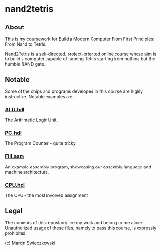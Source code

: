 # nand2tetris

## About

This is my coursework for Build a Modern Computer From First Principles: From Nand to Tetris.

Nand2Tetris is a self-directed, project-oriented online course whose aim is to build a computer capable of running Tetris starting from nothing but the humble NAND gate.

## Notable

Some of the chips and programs developed in this course are highly instructive. Notable examples are:

### [ALU.hdl](https://github.com/m-cat/nand2tetris/blob/master/project2/ALU.hdl)

The Arithmetic Logic Unit.

### [PC.hdl](https://github.com/m-cat/nand2tetris/blob/master/project3/PC.hdl)

The Program Counter - quite tricky

### [Fill.asm](https://github.com/m-cat/nand2tetris/blob/master/project4/Fill.asm)

An example assembly program, showcasing our assembly language and machine architecture.

### [CPU.hdl](https://github.com/m-cat/nand2tetris/blob/master/project5/CPU.hdl)

The CPU - the most involved assignment

## Legal

The contents of this repository are my work and belong to me alone. Unauthorized usage of these files, namely to pass this course, is expressly prohibited.

(c) Marcin Swieczkowski
